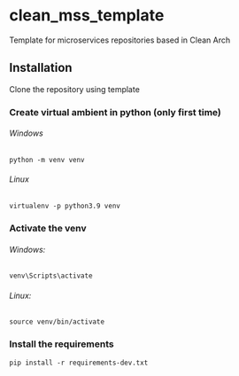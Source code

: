 # clean_mss_template
Template for microservices repositories based in Clean Arch

## Installation
Clone the repository using template

### Create virtual ambient in python (only first time)
###### Windows
    python -m venv venv
###### Linux
    virtualenv -p python3.9 venv

### Activate the venv
###### Windows:
    venv\Scripts\activate
###### Linux:
    source venv/bin/activate

### Install the requirements
    pip install -r requirements-dev.txt
